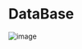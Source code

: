 # DataBase
![image](https://user-images.githubusercontent.com/49064635/192143974-046b1b83-839c-4119-9200-d70b3604fa0e.png)
